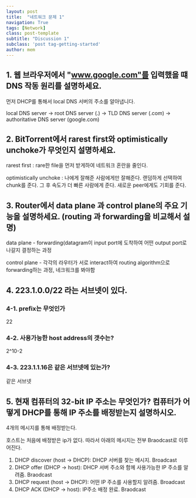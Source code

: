```yaml
---
layout: post
title:  "네트워크 문제 1"
navigation: True
tags: [Network]
class: post-template
subtitle: "Discussion 1"
subclass: 'post tag-getting-started'
author: mem
---
```


## 1. 웹 브라우저에서 "www.google.com"를 입력했을 떄 DNS 작동 원리를 설명하세요.

먼저 DHCP를 통해서 local DNS 서버의 주소를 알아냅니다.

local DNS server -> root DNS server (.) -> TLD DNS server (.com) -> authoritative DNS server (google.com)


## 2. BitTorrent에서 rarest first와 optimistically unchoke가 무엇인지 설명하세요.

rarest first : rare한 file을 먼저 받게하여 네트워크 혼란을 줄인다. 

optimistically unchoke : 나에게 잘해준 사람에게만 잘해준다. 랜덤하게 선택하여 chunk를 준다. 그 후 속도가 더 빠른 사람에게 준다. 새로운 peer에게도 기회를 준다.


## 3. Router에서 data plane 과 control plane의 주요 기능을 설명하세요. (routing 과 forwarding을 비교해서 설명)
 
 data plane - forwarding(datagram이 input port에 도착하여 어떤 output port로 나갈지 결정하는 과정
 
 control plane - 각각의 라우터가 서로 interact하여 routing algorithm으로 forwarding하는 과정, 네크워크를 봐야함

 ## 4. 223.1.0.0/22 라는 서브넷이 있다. 
 
 ### 4-1. prefix는 무엇인가
 22

 ### 4-2. 사용가능한 host address의 갯수는?
 2^10-2

 ### 4-3. 223.1.1.16은 같은 서브넷에 있는가?
같은 서브넷

 ## 5. 현재 컴퓨터의 32-bit IP 주소는 무엇인가? 컴퓨터가 어떻게 DHCP를 통해 IP 주소를 배정받는지 설명하시오.
 4개의 메시지를 통해 배정받는다.

 호스트는 처음에 배정받은 ip가 없다.
따라서 아래의 메시지는 전부 Braodcast로 이루어진다.

 1. DHCP discover (host -> DHCP): DHCP 서버를 찾는 메시지. Broadcast
 2. DHCP offer (DHCP -> host): DHCP 서버 주소와 함께 사용가능한 IP 주소를 알려줌. Braodcast
 3. DHCP request (host -> DHCP): 어떤 IP 주소를 사용할지 알려줌. Broadcast
 4. DHCP ACK (DHCP -> host): IP주소 배정 완료. Braodcast